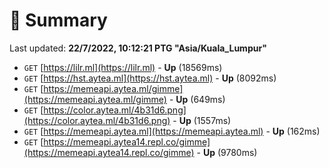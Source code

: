 # 📖 Summary
Last updated: **22/7/2022, 10:12:21 PTG "Asia/Kuala_Lumpur"**

- `GET` [https://lilr.ml](https://lilr.ml) - **Up** (18569ms)
- `GET` [https://hst.aytea.ml](https://hst.aytea.ml) - **Up** (8092ms)
- `GET` [https://memeapi.aytea.ml/gimme](https://memeapi.aytea.ml/gimme) - **Up** (649ms)
- `GET` [https://color.aytea.ml/4b31d6.png](https://color.aytea.ml/4b31d6.png) - **Up** (1557ms)
- `GET` [https://memeapi.aytea.ml](https://memeapi.aytea.ml) - **Up** (162ms)
- `GET` [https://memeapi.aytea14.repl.co/gimme](https://memeapi.aytea14.repl.co/gimme) - **Up** (9780ms)

